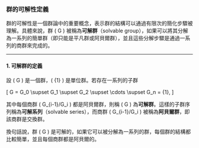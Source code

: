 ### **群的可解性定義**

群的可解性是一個群論中的重要概念，表示群的結構可以通過有限次的簡化步驟被理解。具體來說，群 \( G \) 被稱為**可解群**（solvable group），如果可以將其分解為一系列的簡單群（即只能是平凡群或阿貝爾群），並且這些分解步驟是通過一系列的商群來完成的。

---

#### **1. 可解群的定義**

設 \( G \) 是一個群，\( \{1\} \) 是單位群。若存在一系列的子群

\[
G = G_0 \supset G_1 \supset G_2 \supset \cdots \supset G_n = \{1\},
\]

其中每個商群 \( G_{i-1}/G_i \) 都是阿貝爾群，則稱 \( G \) 為**可解群**。這樣的子群序列稱為**可解系列**（solvable series），而商群 \( G_{i-1}/G_i \) 被稱為**阿貝爾群**，即該商群是交換群。

換句話說，群 \( G \) 是可解的，如果它可以被分解為一系列的群，每個群的結構都比較簡單，並且每個商群都是阿貝爾的。
